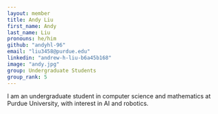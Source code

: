 ```yaml
---
layout: member
title: Andy Liu
first_name: Andy
last_name: Liu
pronouns: he/him
github: "andyhl-96"
email: "liu3458@purdue.edu"
linkedin: "andrew-h-liu-b6a45b168"
image: "andy.jpg"
group: Undergraduate Students
group_rank: 5
---
```

I am an undergraduate student in computer science and mathematics at Purdue University, with interest in AI and robotics.
